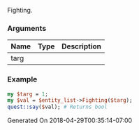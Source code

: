 Fighting.
### Arguments
**Name**|**Type**|**Description**
:---|:---|:---
targ||

### Example

```perl
my $targ = 1;
my $val = $entity_list->Fighting($targ);
quest::say($val); # Returns bool
```


Generated On 2018-04-29T00:35:14-07:00